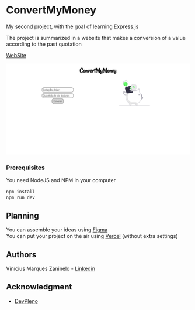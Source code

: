 # ConvertMyMoney


My second project, with the goal of learning Express.js


The project is summarized in a website that makes a conversion of a value according to the past quotation


[WebSite](https://convertmymoney-gold.vercel.app/)

![Preview](https://github.com/viniciusmarquezaninelo/convertmymoney/blob/master/convertmymoneyheadme.png)


### Prerequisites

You need NodeJS and NPM in your computer

```
npm install 
npm run dev
```



## Planning 
You can assemble your ideas using [Figma](https://www.figma.com/) <br>
You can put your project on the air using [Vercel](https://vercel.com/login) (without extra settings)


## Authors 
Vinícius Marques Zaninelo - [Linkedin](https://www.linkedin.com/in/vin%C3%ADciuszaninelo/)

## Acknowledgment
- [DevPleno](https://devpleno.com/)




